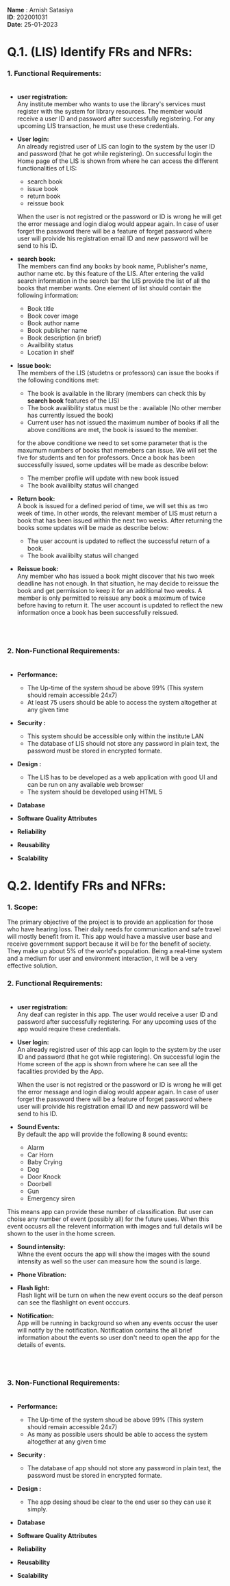 **Name** : Arnish Satasiya    
**ID**: 202001031  
**Date**: 25-01-2023  



# Q.1. (LIS) Identify FRs and NFRs:

<!-- **1. Functional Requirements:**   -->
### 1. Functional Requirements: <br><br>
- **user registration:**   
Any institute member who wants to use the library's services must register with the system for library resources. The member would receive a user ID and password after successfully registering. For any upcoming LIS transaction, he must use these credentials.  
- **User login:**  
An already registred user of LIS can login to the system by the user ID and password (that he got while registering). On successful login the Home page of the LIS is shown from where he can access the different functionalities of LIS: 
  - search book
  - issue book
  - return book
  - reissue book  


   When the user is not registred or the password or ID is wrong he will get the error message and login dialog would appear again. In case of user forget the password there will be a feature of forget password where user will proivide his registration email ID and new password will be send to his ID.  

- **search book:**  
The members can find any books by book name, Publisher's name, author name etc. by this feature of the LIS. After entering the valid search information in the search bar the LIS provide the list of all the books that member wants. One element of list should contain the following information:
  - Book title
  - Book cover image
  - Book author name
  - Book publisher name
  - Book description (in brief)
  - Availbility status
  - Location in shelf

- **Issue book:**   
The members of the LIS (studetns or professors) can issue the books if the following conditions met:
  - The book is available in the library (members can check this by **search book** features of the LIS)
  - The book availibility status must be the : available (No other member has currently issued the book)
  - Current user has not issued the maximum number of books 
if all the above conditions are met, the book is issued to the member.

   for the above conditione we need to set some parameter that is the maxumum numbers of books that memebers can issue. We will set the five for students and ten for professors. Once a book has been successfully issued, some updates will be made as describe below:
  - The member profile will update with new book issued
  - The book availibilty status will changed


- **Return book:**  
A book is issued for a defined period of time, we will set this as two week of time. In other words, the relevant member of LIS must return a book that has been issued within the next two weeks.  After returning the books some updates will be made as describe below:
  - The user account is updated to reflect the successful return of a book.
  - The book availibilty status will changed
 
 
- **Reissue book:**  
Any member who has issued a book might discover that his two week deadline has not enough. In that situation, he may decide to reissue the book and get permission to keep it for an additional two weeks. A member is only permitted to reissue any book a maximum of twice before having to return it. The user account is updated to reflect the new information once a book has been successfully reissued.

<br><br>
### 2. Non-Functional Requirements: <br><br>

- **Performance:**  
  - The Up-time of the system shoud be above 99% (This system should remain accessible 24x7)
  - At least 75 users should be able to access the system altogether at any given time

- **Security :**  
  - This system should be accessible only within the institute LAN
  - The database of LIS should not store any password in plain text, the password must be stored in encrypted formate.

- **Design :**  
  - The LIS has to be developed as a web application with good UI and can be run on any available web browser
  - The system should be developed using HTML 5

- **Database**
- **Software Quality Attributes**
- **Reliability**
- **Reusability**
- **Scalability**



# Q.2. Identify FRs and NFRs:

<!-- **1. Functional Requirements:**   -->
### 1. Scope: 

The primary objective of the project is to provide an application for those who have hearing loss. Their daily needs for communication and safe travel will mostly benefit from it. This app would have a massive user base and receive government support because it will be for the benefit of society. They make up about 5% of the world's population. Being a real-time system and a medium for user and environment interaction, it will be a very effective solution.

### 2. Functional Requirements: <br><br>
- **user registration:**   
Any deaf can register in this app. The user would receive a user ID and password after successfully registering. For any upcoming uses of the app would require these credentials. 
- **User login:**  
An already registred user of this app can login to the system by the user ID and password (that he got while registering). On successful login the Home screen of the app is shown from where he can see all the facalities provided by the App.

   When the user is not registred or the password or ID is wrong he will get the error message and login dialog would appear again. In case of user forget the password there will be a feature of forget password where user will proivide his registration email ID and new password will be send to his ID.  
   
- **Sound Events:**   
By default the app will provide the following 8 sound events:
  - Alarm
  - Car Horn
  - Baby Crying
  - Dog
  - Door Knock
   - Doorbell
  - Gun
  - Emergency siren
 
 This means app can provide these number of classification. But user can choise any number of event (possibly all) for the future uses. When this event occusrs all the relevent information with images and full details will be shown to the user in the home screen.

- **Sound intensity:**  
Whne the event occurs the app will show the images with the sound intensity as well so the user can measure how the sound is large.

- **Phone Vibration:**  
- **Flash light:**  
Flash light will be turn on when the new event occurs so the deaf person can see the flashlight on event occcurs.
- **Notification:**  
App will be running in background so when any events occusr the user will notify by the notification. Notification contains the all brief information about the events so user don't need to open the app for the details of events.


<br><br>
### 3. Non-Functional Requirements: <br><br>

- **Performance:**  
  - The Up-time of the system shoud be above 99% (This system should remain accessible 24x7)
  - As many as possible users should be able to access the system altogether at any given time

- **Security :**  
  - The database of app should not store any password in plain text, the password must be stored in encrypted formate.

- **Design :**  
  - The app desing shoud be clear to the end user so they can use it simply.

- **Database**
- **Software Quality Attributes**
- **Reliability**
- **Reusability**
- **Scalability**



